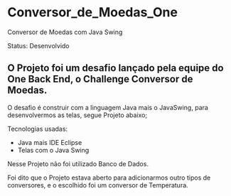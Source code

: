 # Conversor_de_Moedas_One
Conversor de Moedas com Java Swing

Status: Desenvolvido

## O Projeto foi um desafio lançado pela equipe do One Back End, o Challenge Conversor de Moedas.

O desafio é construir com a linguagem Java mais o JavaSwing, para desenvolvermos as telas, segue Projeto abaixo;



Tecnologias usadas:

* Java mais IDE Eclipse
* Telas com o Java Swing

Nesse Projeto não foi utilizado Banco de Dados.

Foi dito que o Projeto estava aberto para adicionarmos outro tipos de conversores, e o escolhido foi um conversor de Temperatura.



